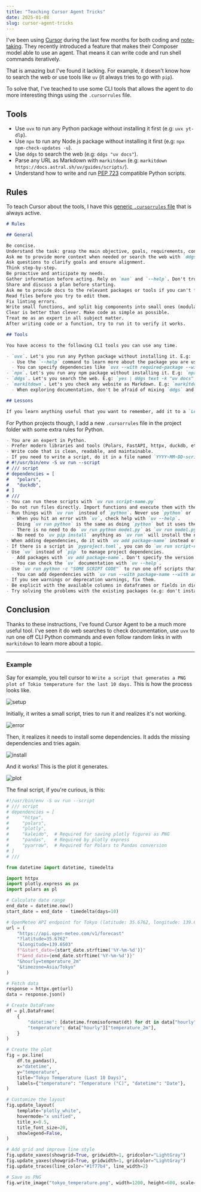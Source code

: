 ```yaml
---
title: "Teaching Cursor Agent Tricks"
date: 2025-01-08
slug: cursor-agent-tricks
---
```


I've been using [Cursor](https://www.cursor.com/) during the last few months for both coding and [note-taking](notetaking-with-ides). They recently introduced a feature that makes their Composer model able to use an agent. That means it can write code and run shell commands iteratively.

That is amazing but I've found it lacking. For example, it doesn't know how to search the web or use tools like `uv` (it always tries to go with `pip`).

To solve that, I've teached to use some CLI tools that allows the agent to do more interesting things using the `.cursorrules` file.

## Tools

- Use `uvx` to run any Python package without installing it first (e.g: `uvx yt-dlp`).
- Use `npx` to run any Node.js package without installing it first (e.g: `npx npm-check-updates -u`).
- Use `ddgs` to search the web (e.g: `ddgs "uv docs"`).
- Parse any URL as Markdown with `markitdown` (e.g: `markitdown https://docs.astral.sh/uv/guides/scripts/`).
- Understand how to write and run [PEP 723](https://peps.python.org/pep-0723/) compatible Python scripts.

## Rules

To teach Cursor about the tools, I have this [generic `.cursorrules` file](https://github.com/davidgasquez/dotfiles/blob/main/cursor/.cursorrules) that is always active.

```md
# Rules

## General

Be concise.
Understand the task: grasp the main objective, goals, requirements, constraints, and expected output.
Ask me to provide more context when needed or search the web with `ddgs`.
Ask questions to clarify goals and ensure alignment.
Think step-by-step.
Be proactive and anticipate my needs.
Gather information before acting. Rely on `man` and `--help`. Don't truncate, `grep`, or `cat` the output.
Share and discuss a plan before starting.
Ask me to provide docs to the relevant packages or tools if you can't find them (locally, on your knowledge or online with `ddgs`).
Read files before you try to edit them.
Fix linting errors.
Write small functions, and split big components into small ones (modular code is good).
Clear is better than clever. Make code as simple as possible.
Treat me as an expert in all subject matter.
After writing code or a function, try to run it to verify it works.

## Tools

You have access to the following CLI tools you can use any time.

- `uvx`. Let's you run any Python package without installing it. E.g: `uvx package-name`.
  - Use the `--help` command to learn more about the package you are using. (e.g: `uvx package-name --help`).
  - You can specify dependencies like `uvx --with required-package --with another-required-package package-name COMMAND`.
- `npx`. Let's you run any npm package without installing it. E.g: `npx package-name`.
- `ddgs`. Let's you search the web. E.g: `yes | ddgs text -k "uv docs" -m 5`. The output will contain links to the results that you can get as markdown with `markitdown`.
- `markitdown`. Let's you check any website as Markdown. E.g: `markitdown https://docs.astral.sh/uv/guides/scripts/`. Useful when combining results from `ddgs` to explore online docs.
  - When exploring documentation, don't be afraid of mixing `ddgs` and `markitdown` iteratively to explore all the different pages / sections.

## Lessons

If you learn anything useful that you want to remember, add it to a `Lessons` section in a `.cursorrules` file so you will remember it.
```

For Python projects though, I add a new `.cursorrules` file in the project folder with some extra rules for Python.

```md
- You are an expert in Python.
- Prefer modern libraries and tools (Polars, FastAPI, httpx, duckdb, etc.)
- Write code that is clean, readable, and maintainable.
- If you need to write a script, do it in a file named `YYYY-MM-DD-script-name.py` and add a comment with the dependencies you need like this:
# #!/usr/bin/env -S uv run --script
# /// script
# dependencies = [
#   "polars",
#   "duckdb",
# ]
# ///
- You can run these scripts with `uv run script-name.py`
- Do not run files directly. Import functions and execute them with the correct parameters via terminal (e.g: `uv run python -c "..."`).
- Run things with `uv run` instead of `python`. Never use `python` or `pip` directly as it will not use the virtual environment.
  - When you hit an error with `uv`, check help with `uv --help`.
  - Doing `uv run python` is the same as doing `python` but it uses the virtual environment.
  - There is no need to do `uv run python model.py` as `uv run model.py` will do the same thing.
  - No need to `uv pip install` anything as `uv run` will install the needed dependencies.
- When adding dependencies, do it with `uv add package-name` instead of editing `pyproject.toml`.
- If there is a script in `pyproject.toml`, you can do `uv run script-name` to run it.
- Use `uv` instead of `pip` to manage project dependencies.
  - Add packages with `uv add package-name`. Don't specify the version.
  - You can check the `uv` documentation with `uv --help`.
- Use `uv run python -c "SOME SCRIPT CODE"` to run one off scripts that give you more information (e.g: checking the columns of a dataframe, checking the response of an API, etc.).
  - You can add dependencies with `uv run --with package-name --with another-package-name python -c "SOME SCRIPT CODE"`.
- If you see warnings or deprecation warnings, fix them.
- Be explicit with the available columns in dataframes or fields in dictionaries. It'll help you know what you can use.
- Try solving the problems with the existing packages (e.g: don't install `pandas` if `polars` is being used).
```

## Conclusion

Thanks to these instructions, I've found Cursor Agent to be a much more useful tool. I've seen it do web searches to check documentation, use `uvx` to run one off CLI Python commands and even follow random links in with `markitdown` to learn more about a topic.

---

### Example

Say for example, you tell cursor to `Write a script that generates a PNG plot of Tokio temperature for the last 10 days.` This is how the process looks like.

![setup](../../assets/images/cursor-tricks-1.png)

Initially, it writes a small script, tries to run it and realizes it's not working.

![error](../../assets/images/cursor-tricks-2.png)

Then, it realizes it needs to install some dependencies. It adds the missing dependencies and tries again.

![install](../../assets/images/cursor-tricks-3.png)

And it works! This is the plot it generates.

![plot](../../assets/images/cursor-tokio-temperature.png)

The final script, if you're curious, is this:

```python
#!/usr/bin/env -S uv run --script
# /// script
# dependencies = [
#     "httpx",
#     "polars",
#     "plotly",
#     "kaleido",  # Required for saving plotly figures as PNG
#     "pandas",   # Required by plotly express
#     "pyarrow",  # Required for Polars to Pandas conversion
# ]
# ///

from datetime import datetime, timedelta

import httpx
import plotly.express as px
import polars as pl

# Calculate date range
end_date = datetime.now()
start_date = end_date - timedelta(days=10)

# OpenMeteo API endpoint for Tokyo (latitude: 35.6762, longitude: 139.6503)
url = (
    "https://api.open-meteo.com/v1/forecast"
    "?latitude=35.6762"
    "&longitude=139.6503"
    f"&start_date={start_date.strftime('%Y-%m-%d')}"
    f"&end_date={end_date.strftime('%Y-%m-%d')}"
    "&hourly=temperature_2m"
    "&timezone=Asia/Tokyo"
)

# Fetch data
response = httpx.get(url)
data = response.json()

# Create DataFrame
df = pl.DataFrame(
    {
        "datetime": [datetime.fromisoformat(dt) for dt in data["hourly"]["time"]],
        "temperature": data["hourly"]["temperature_2m"],
    }
)

# Create the plot
fig = px.line(
    df.to_pandas(),
    x="datetime",
    y="temperature",
    title="Tokyo Temperature (Last 10 Days)",
    labels={"temperature": "Temperature (°C)", "datetime": "Date"},
)

# Customize the layout
fig.update_layout(
    template="plotly_white",
    hovermode="x unified",
    title_x=0.5,
    title_font_size=20,
    showlegend=False,
)

# Add grid and improve line style
fig.update_xaxes(showgrid=True, gridwidth=1, gridcolor="LightGray")
fig.update_yaxes(showgrid=True, gridwidth=1, gridcolor="LightGray")
fig.update_traces(line_color="#1f77b4", line_width=2)

# Save as PNG
fig.write_image("tokyo_temperature.png", width=1200, height=600, scale=2)

```
